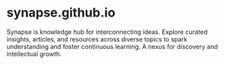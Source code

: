 # synapse.github.io
Synapse is knowledge hub for interconnecting ideas. Explore curated insights, articles, and resources across diverse topics to spark understanding and foster continuous learning. A nexus for discovery and intellectual growth.
